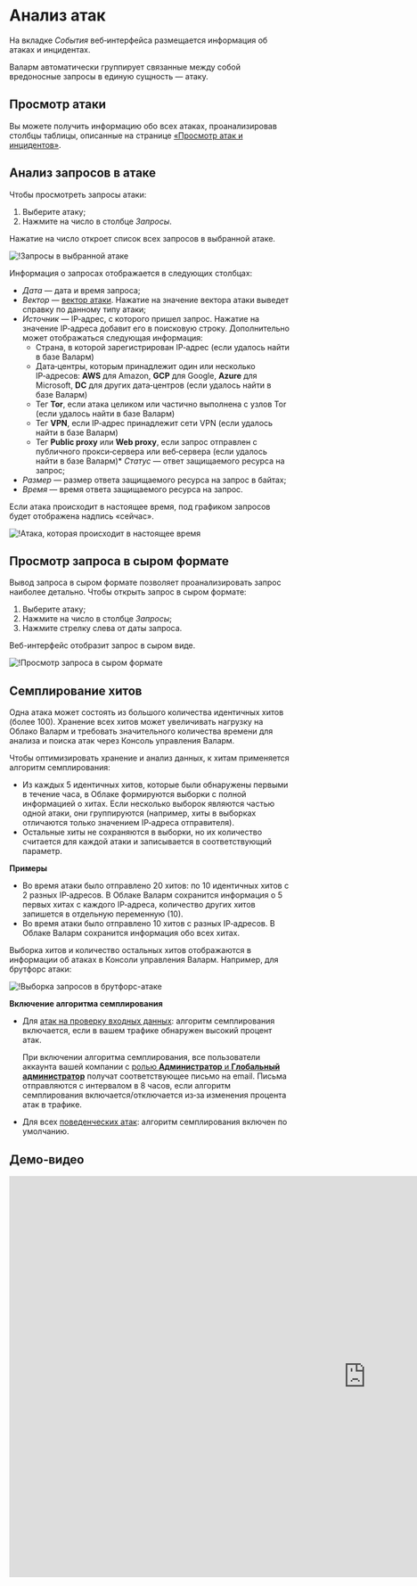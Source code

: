 [link-check-attack]:        check-attack.md
[link-false-attack]:        false-attack.md

[img-analyze-attack]:       ../../images/user-guides/events/analyze-attack.png
[img-analyze-attack-raw]:   ../../images/user-guides/events/analyze-attack-raw.png
[img-current-attack]:       ../../images/user-guides/events/analyze-current-attack.png

[glossary-attack-vector]:   ../../glossary-ru.md#вектор-атаки

# Анализ атак

На вкладке *События* веб‑интерфейса размещается информация об атаках и инцидентах.

Валарм автоматически группирует связанные между собой вредоносные запросы в единую сущность&nbsp;— атаку.

## Просмотр атаки

Вы можете получить информацию обо всех атаках, проанализировав столбцы таблицы, описанные на странице [«Просмотр атак и инцидентов»][link-check-attack].

## Анализ запросов в атаке

Чтобы просмотреть запросы атаки:
1. Выберите атаку;
2. Нажмите на число в столбце *Запросы*.

Нажатие на число откроет список всех запросов в выбранной атаке.

![!Запросы в выбранной атаке][img-analyze-attack]

Информация о запросах отображается в следующих столбцах:

*   *Дата*&nbsp;— дата и время запроса;
*   *Вектор*&nbsp;— [вектор атаки][glossary-attack-vector]. Нажатие на значение вектора атаки выведет справку по данному типу атаки;
*   *Источник*&nbsp;— IP‑адрес, с которого пришел запрос. Нажатие на значение IP‑адреса добавит его в поисковую строку. Дополнительно может отображаться следующая информация:
    * Страна, в которой зарегистрирован IP‑адрес (если удалось найти в базе Валарм)
    * Дата‑центры, которым принадлежит один или несколько IP‑адресов: **AWS** для Amazon, **GCP** для Google, **Azure** для Microsoft, **DC** для других дата‑центров (если удалось найти в базе Валарм)
    * Тег **Tor**, если атака целиком или частично выполнена с узлов Tor (если удалось найти в базе Валарм)
    * Тег **VPN**, если IP‑адрес принадлежит сети VPN (если удалось найти в базе Валарм)
    * Тег **Public proxy** или **Web proxy**, если запрос отправлен с публичного прокси‑сервера или веб‑сервера (если удалось найти в базе Валарм)*   *Статус*&nbsp;— ответ защищаемого ресурса на запрос;
*   *Размер*&nbsp;— размер ответа защищаемого ресурса на запрос в байтах;
*   *Время*&nbsp;— время ответа защищаемого ресурса на запрос.

Если атака происходит в настоящее время, под графиком запросов будет отображена надпись «сейчас».

![!Атака, которая происходит в настоящее время][img-current-attack]

## Просмотр запроса в сыром формате

Вывод запроса в сыром формате позволяет проанализировать запрос наиболее детально. Чтобы открыть запрос в сыром формате:
1. Выберите атаку;
2. Нажмите на число в столбце *Запросы*;
3. Нажмите стрелку слева от даты запроса.

Веб-интерфейс отобразит запрос в сыром виде.

![!Просмотр запроса в сыром формате][img-analyze-attack-raw]

## Семплирование хитов

Одна атака может состоять из большого количества идентичных хитов (более 100). Хранение всех хитов может увеличивать нагрузку на Облако Валарм и требовать значительного количества времени для анализа и поиска атак через Консоль управления Валарм.

Чтобы оптимизировать хранение и анализ данных, к хитам применяется алгоритм семплирования:

* Из каждых 5 идентичных хитов, которые были обнаружены первыми в течение часа, в Облаке формируются выборки с полной информацией о хитах. Если несколько выборок являются частью одной атаки, они группируются (например, хиты в выборках отличаются только значением IP‑адреса отправителя).
* Остальные хиты не сохраняются в выборки, но их количество считается для каждой атаки и записывается в соответствующий параметр.

**Примеры**

* Во время атаки было отправлено 20 хитов: по 10 идентичных хитов с 2 разных IP‑адресов. В Облаке Валарм сохранится информация о 5 первых хитах с каждого IP‑адреса, количество других хитов запишется в отдельную переменную (10).
* Во время атаки было отправлено 10 хитов с разных IP‑адресов. В Облаке Валарм сохранится информация обо всех хитах.

Выборка хитов и количество остальных хитов отображаются в информации об атаках в Консоли управления Валарм. Например, для брутфорс атаки:

![!Выборка запросов в брутфорс-атаке](../../images/user-guides/events/bruteforce-dropped-hits.png)

**Включение алгоритма семплирования**

* Для [атак на проверку входных данных](../../about-wallarm-waf/protecting-against-attacks.md#атаки-на-проверку-входных-данных): алгоритм семплирования включается, если в вашем трафике обнаружен высокий процент атак.

    При включении алгоритма семплирования, все пользователи аккаунта вашей компании с [ролью **Администратор** и **Глобальный администратор**](../settings/users.md#роли-пользователей) получат соответствующее письмо на email. Письма отправляются с интервалом в 8 часов, если алгоритм семплирования включается/отключается из‑за изменения процента атак в трафике.
* Для всех [поведенческих атак](../../about-wallarm-waf/protecting-against-attacks.md#поведенческие-атаки): алгоритм семплирования включен по умолчанию.

## Демо‑видео

<div class="video-wrapper">
  <iframe width="1280" height="720" src="https://www.youtube.com/embed/spD3BnI6fq4" frameborder="0" allow="accelerometer; autoplay; encrypted-media; gyroscope; picture-in-picture" allowfullscreen></iframe>
</div>
